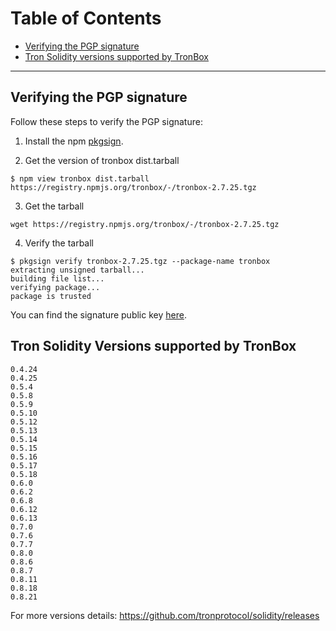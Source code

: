 # Table of Contents
- [Verifying the PGP signature](https://github.com/tronprotocol/tronbox/blob/master/FURTHER_INFO.md#verifying-the-pgp-signature)
- [Tron Solidity versions supported by TronBox](https://github.com/tronprotocol/tronbox/blob/master/FURTHER_INFO.md#tron-solidity-versions-supported-by-tronbox)

---

## Verifying the PGP signature

Follow these steps to verify the PGP signature:
1. Install the npm [pkgsign](https://www.npmjs.com/package/pkgsign#installation).

2. Get the version of tronbox dist.tarball

```shell
$ npm view tronbox dist.tarball
https://registry.npmjs.org/tronbox/-/tronbox-2.7.25.tgz
```
3. Get the tarball

```shell
wget https://registry.npmjs.org/tronbox/-/tronbox-2.7.25.tgz
```

4. Verify the tarball

```shell
$ pkgsign verify tronbox-2.7.25.tgz --package-name tronbox
extracting unsigned tarball...
building file list...
verifying package...
package is trusted
```
You can find the signature public key [here](https://keybase.io/tronbox/pgp_keys.asc).

## Tron Solidity Versions supported by TronBox

```
0.4.24
0.4.25
0.5.4
0.5.8
0.5.9
0.5.10
0.5.12
0.5.13
0.5.14
0.5.15
0.5.16
0.5.17
0.5.18
0.6.0
0.6.2
0.6.8
0.6.12
0.6.13
0.7.0
0.7.6
0.7.7
0.8.0
0.8.6
0.8.7
0.8.11
0.8.18
0.8.21
```

For more versions details: https://github.com/tronprotocol/solidity/releases
